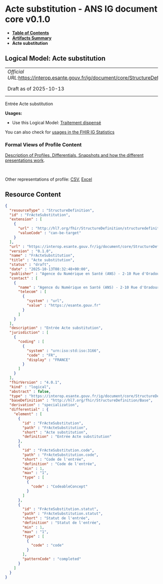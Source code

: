 # Acte substitution - ANS IG document core v0.1.0

* [**Table of Contents**](toc.md)
* [**Artifacts Summary**](artifacts.md)
* **Acte substitution**

## Logical Model: Acte substitution 

| | |
| :--- | :--- |
| *Official URL*:https://interop.esante.gouv.fr/ig/document/core/StructureDefinition/FrActeSubstitution | *Version*:0.1.0 |
| Draft as of 2025-10-13 | *Computable Name*:FrActeSubstitution |

 
Entrée Acte substitution 

**Usages:**

* Use this Logical Model: [Traitement dispensé](StructureDefinition-FrTraitementDispense.md)

You can also check for [usages in the FHIR IG Statistics](https://packages2.fhir.org/xig/ans.document.fr.core|current/StructureDefinition/FrActeSubstitution)

### Formal Views of Profile Content

 [Description of Profiles, Differentials, Snapshots and how the different presentations work](http://build.fhir.org/ig/FHIR/ig-guidance/readingIgs.html#structure-definitions). 

 

Other representations of profile: [CSV](StructureDefinition-FrActeSubstitution.csv), [Excel](StructureDefinition-FrActeSubstitution.xlsx) 



## Resource Content

```json
{
  "resourceType" : "StructureDefinition",
  "id" : "FrActeSubstitution",
  "extension" : [
    {
      "url" : "http://hl7.org/fhir/StructureDefinition/structuredefinition-type-characteristics",
      "valueCode" : "can-be-target"
    }
  ],
  "url" : "https://interop.esante.gouv.fr/ig/document/core/StructureDefinition/FrActeSubstitution",
  "version" : "0.1.0",
  "name" : "FrActeSubstitution",
  "title" : "Acte substitution",
  "status" : "draft",
  "date" : "2025-10-13T08:32:48+00:00",
  "publisher" : "Agence du Numérique en Santé (ANS) - 2-10 Rue d'Oradour-sur-Glane, 75015 Paris",
  "contact" : [
    {
      "name" : "Agence du Numérique en Santé (ANS) - 2-10 Rue d'Oradour-sur-Glane, 75015 Paris",
      "telecom" : [
        {
          "system" : "url",
          "value" : "https://esante.gouv.fr"
        }
      ]
    }
  ],
  "description" : "Entrée Acte substitution",
  "jurisdiction" : [
    {
      "coding" : [
        {
          "system" : "urn:iso:std:iso:3166",
          "code" : "FR",
          "display" : "FRANCE"
        }
      ]
    }
  ],
  "fhirVersion" : "4.0.1",
  "kind" : "logical",
  "abstract" : false,
  "type" : "https://interop.esante.gouv.fr/ig/document/core/StructureDefinition/FrActeSubstitution",
  "baseDefinition" : "http://hl7.org/fhir/StructureDefinition/Base",
  "derivation" : "specialization",
  "differential" : {
    "element" : [
      {
        "id" : "FrActeSubstitution",
        "path" : "FrActeSubstitution",
        "short" : "Acte substitution",
        "definition" : "Entrée Acte substitution"
      },
      {
        "id" : "FrActeSubstitution.code",
        "path" : "FrActeSubstitution.code",
        "short" : "Code de l'entrée",
        "definition" : "Code de l'entrée",
        "min" : 1,
        "max" : "1",
        "type" : [
          {
            "code" : "CodeableConcept"
          }
        ]
      },
      {
        "id" : "FrActeSubstitution.statut",
        "path" : "FrActeSubstitution.statut",
        "short" : "Statut de l'entrée",
        "definition" : "Statut de l'entrée",
        "min" : 1,
        "max" : "1",
        "type" : [
          {
            "code" : "code"
          }
        ],
        "patternCode" : "completed"
      }
    ]
  }
}

```
